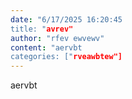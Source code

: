 ```yaml
---
date: "6/17/2025 16:20:45
title: "avrev"
author: "rfev ewvewv"
content: "aervbt
categories: ["rveawbtew"]
---
```


aervbt
